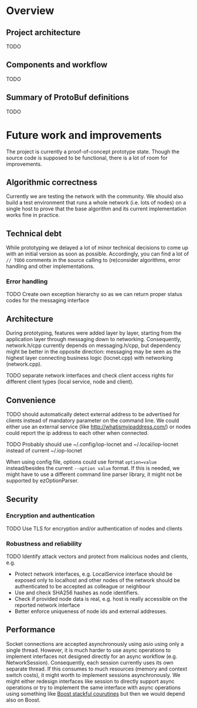 # Overview


## Project architecture

TODO 


## Components and workflow

TODO

## Summary of ProtoBuf definitions

TODO


# Future work and improvements

The project is currently a proof-of-concept prototype state.
Though the source code is supposed to be functional, there is a lot of room for improvements.


## Algorithmic correctness

Currently we are testing the network with the community.
We should also build a test environment that runs a whole network (i.e. lots of nodes)
on a single host to prove that the base algorithm and its current implementation
works fine in practice.


## Technical debt

While prototyping we delayed a lot of minor technical decisions
to come up with an initial version as soon as possible.
Accordingly, you can find a lot of `// TODO` comments in the source
calling to (re)consider algorithms, error handling and other implementations.

### Error handling

TODO Create own exception hierarchy so as we can return proper status codes for the messaging interface


## Architecture

During prototyping, features were added layer by layer,
starting from the application layer through messaging down to networking.
Consequently, network.h/cpp currently depends on messaging.h/cpp,
but dependency might be better in the opposite direction: messaging may be seen
as the highest layer connecting business logic (locnet.cpp) with networking (network.cpp).

TODO separate network interfaces and check client access rights for different client types
(local service, node and client).


## Convenience

TODO should automatically detect external address to be advertised for clients
instead of mandatory parameter on the command line. We could either use an external service
(like http://whatismyipaddress.com/) or nodes could report the ip address to each other
when connected.

TODO Probably should use ~/.config/iop-locnet and ~/.local/iop-locnet
instead of current ~/.iop-locnet

When using config file, options could use format `option=value` instead/besides
the current `--option value` format. If this is needed, we might have to use
a different command line parser library, it might not be supported by ezOptionParser.


## Security

### Encryption and authentication

TODO Use TLS for encryption and/or authentication of nodes and clients

### Robustness and reliability

TODO Identify attack vectors and protect from malicious nodes and clients, e.g.

- Protect network interfaces, e.g. LocalService interface should be exposed only to localhost
  and other nodes of the network should be authenticated to be accepted as colleague or neighbour
- Use and check SHA256 hashes as node identifiers.
- Check if provided node data is real, e.g. host is really accessible
  on the reported network interface
- Better enforce uniqueness of node ids and external addresses.


## Performance

Socket connections are accepted asynchronously using asio using only a single thread.
However, it is much harder to use async operations to implement interfaces
not designed directly for an async workflow (e.g. NetworkSession).
Consequently, each session currently uses its own separate thread.
If this consumes to much resources (memory and context switch costs),
it might worth to implement sessions asynchronously.
We might either redesign interfaces like session to directly support async operations or
try to implement the same interface with async operations using something like
[Boost stackful courutines](http://www.boost.org/doc/libs/1_62_0/doc/html/boost_asio/overview/core/spawn.html)
but then we would depend also on Boost.

